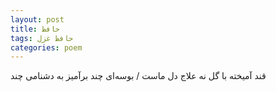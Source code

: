 ```yaml
---
layout: post
title: حافظ
tags: حافظ غزل
categories: poem
---
```


قند آمیخته با گل نه علاج دل ماست / بوسه‌ای چند برآمیز به دشنامی چند
